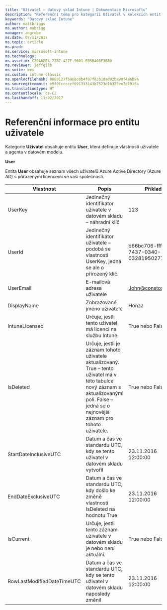 ```yaml
---
title: "Uživatel – datový sklad Intune | Dokumentace Microsoftu"
description: "Referenční téma pro kategorii Uživatel v kolekcích entit v rozhraní API datového skladu Intune"
keywords: "Datový sklad Intune"
author: mattbriggs
ms.author: mabrigg
manager: angrobe
ms.date: 07/31/2017
ms.topic: article
ms.prod: 
ms.service: microsoft-intune
ms.technology: 
ms.assetid: C29A6EEA-72B7-427E-9601-E05B408F3BB0
ms.reviewer: jeffgilb
ms.suite: ems
ms.custom: intune-classic
ms.openlocfilehash: 8088127f5968c0b4f07f83b1dad02ba90f4e6b9a
ms.sourcegitcommit: e9f9fccccef691333143b7523d1b325ee7d1915a
ms.translationtype: HT
ms.contentlocale: cs-CZ
ms.lasthandoff: 11/02/2017
---
```

# <a name="reference-for-user-entity"></a>Referenční informace pro entitu uživatele

Kategorie **Uživatel** obsahuje entitu **User**, která definuje vlastnosti uživatele a agenta v datovém modelu.

**User**

Entita **User** obsahuje seznam všech uživatelů Azure Active Directory (Azure AD) s přiřazenými licencemi ve vaší společnosti.

| Vlastnost  | Popis | Příklad |
|---------|------------|--------|
| UserKey |Jedinečný identifikátor uživatele v datovém skladu – náhradní klíč |123 |
| UserId |Jedinečný identifikátor uživatele – podobá se vlastnosti UserKey, jedná se ale o přirozený klíč. |b66bc706-ffff-7437-0340-032819502773 |
| UserEmail |E-mailová adresa uživatele |John@constoso.com |
| DisplayName |Zobrazované jméno uživatele |Honza |
| IntuneLicensed |Určuje, jestli tento uživatel má licenci na službu Intune. |True nebo False |
| IsDeleted |Určuje, jestli je záznam tohoto uživatele aktualizovaný.  True – tento uživatel má v této tabulce nový záznam s aktualizovanými poli. False – jedná se o nejnovější záznam pro tohoto uživatele. |True nebo False |
| StartDateInclusiveUTC |Datum a čas ve standardu UTC, kdy se tento uživatel v datovém skladu vytvořil |23.11.2016 12:00:00 |
| EndDateExclusiveUTC |Datum a čas ve standardu UTC, kdy došlo ke změně vlastnosti IsDeleted na hodnotu True |23.11.2016 12:00:00 |
| IsCurrent |Určuje, jestli tento záznam uživatele v datovém skladu je nebo není aktuální. |True nebo False |
| RowLastModifiedDateTimeUTC |Datum a čas ve standardu UTC, kdy se tento uživatel v datovém skladu naposledy změnil |23.11.2016 12:00:00 |

